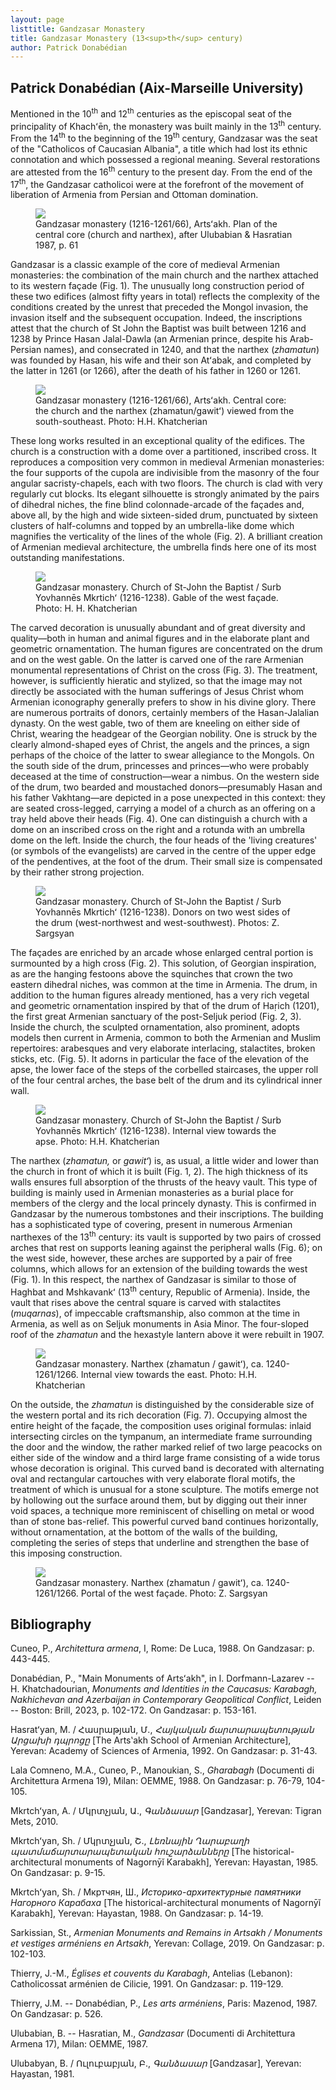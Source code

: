 ```yaml
---
layout: page
listtitle: Gandzasar Monastery
title: Gandzasar Monastery (13<sup>th</sup> century)
author: Patrick Donabédian
---
```

## Patrick Donabédian (Aix-Marseille University)

Mentioned in the 10<sup>th</sup> and 12<sup>th</sup> centuries as the episcopal seat of
the principality of Khachʻēn, the monastery was built mainly in the
13<sup>th</sup> century. From the 14<sup>th</sup> to the beginning of the 19<sup>th</sup> century,
Gandzasar was the seat of the "Catholicos of Caucasian Albania", a title
which had lost its ethnic connotation and which possessed a regional
meaning. Several restorations are attested from the 16<sup>th</sup> century to
the present day. From the end of the 17<sup>th</sup>, the Gandzasar catholicoi
were at the forefront of the movement of liberation of Armenia from
Persian and Ottoman domination.

<figure>
  <img src="/public/gandzasar1.jpg">
  <figcaption>Gandzasar monastery (1216-1261/66), Artsʻakh. Plan of the central core (church and narthex), after Ulubabian & Hasratian 1987, p. 61</figcaption>
</figure>

Gandzasar is a classic example of the core of medieval Armenian
monasteries: the combination of the main church and the narthex attached
to its western façade (Fig. 1). The unusually long construction
period of these two edifices (almost fifty years in total) reflects the
complexity of the conditions created by the unrest that preceded the
Mongol invasion, the invasion itself and the subsequent occupation.
Indeed, the inscriptions attest that the church of St John the Baptist
was built between 1216 and 1238 by Prince Hasan Jalal-Dawla (an Armenian
prince, despite his Arab-Persian names), and consecrated in 1240, and
that the narthex (*zhamatun*) was founded by Hasan, his wife and their
son Atʻabak, and completed by the latter in 1261 (or 1266), after the
death of his father in 1260 or 1261.

<figure>
  <img src="/public/gandzasar2.jpg">
  <figcaption>Gandzasar monastery (1216-1261/66), Artsʻakh. Central core: the church and the narthex (zhamatun/gawitʻ) viewed from the south-southeast. Photo: H.H. Khatcherian</figcaption>
</figure>

These long works resulted in an exceptional quality of the edifices. The
church is a construction with a dome over a partitioned, inscribed
cross. It reproduces a composition very common in medieval Armenian
monasteries: the four supports of the cupola are indivisible from the
masonry of the four angular sacristy-chapels, each with two floors. The
church is clad with very regularly cut blocks. Its elegant silhouette is
strongly animated by the pairs of dihedral niches, the fine blind
colonnade-arcade of the façades and, above all, by the high and wide
sixteen-sided drum, punctuated by sixteen clusters of half-columns and
topped by an umbrella-like dome which magnifies the verticality of the
lines of the whole (Fig. 2). A brilliant creation of Armenian
medieval architecture, the umbrella finds here one of its most
outstanding manifestations.

<figure>
  <img src="/public/gandzasar3.jpg">
  <figcaption>Gandzasar monastery. Church of St-John the Baptist / Surb Yovhannēs Mkrtichʻ (1216-1238). Gable of the west façade. Photo: H. H. Khatcherian</figcaption>
</figure>

The carved decoration is unusually abundant and of great diversity and
quality—both in human and animal figures and in the elaborate plant
and geometric ornamentation. The human figures are concentrated on the
drum and on the west gable. On the latter is carved one of the rare
Armenian monumental representations of Christ on the cross (Fig. 3). The treatment, however, is sufficiently hieratic and
stylized, so that the image may not directly be associated with the
human sufferings of Jesus Christ whom Armenian iconography generally
prefers to show in his divine glory. There are numerous portraits of
donors, certainly members of the Hasan-Jalalian dynasty. On the west
gable, two of them are kneeling on either side of Christ, wearing the
headgear of the Georgian nobility. One is struck by the clearly
almond-shaped eyes of Christ, the angels and the princes, a sign perhaps
of the choice of the latter to swear allegiance to the Mongols. On the
south side of the drum, princesses and princes—who were probably
deceased at the time of construction—wear a nimbus. On the western
side of the drum, two bearded and moustached donors—presumably Hasan
and his father Vakhtang—are depicted in a pose unexpected in this
context: they are seated cross-legged, carrying a model of a church as
an offering on a tray held above their heads (Fig. 4). One can
distinguish a church with a dome on an inscribed cross on the right and
a rotunda with an umbrella dome on the left. Inside the church, the four
heads of the 'living creatures' (or symbols of the evangelists) are
carved in the centre of the upper edge of the pendentives, at the foot
of the drum. Their small size is compensated by their rather strong
projection.

<figure>
  <img src="/public/gandzasar4.jpg">
  <figcaption>Gandzasar monastery. Church of St-John the Baptist / Surb Yovhannēs Mkrtichʻ (1216-1238). Donors on two west sides of the drum (west-northwest and west-southwest). Photos: Z. Sargsyan</figcaption>
</figure>

The façades are enriched by an arcade whose enlarged central portion is
surmounted by a high cross (Fig. 2). This solution, of Georgian
inspiration, as are the hanging festoons above the squinches that crown
the two eastern dihedral niches, was common at the time in Armenia. The
drum, in addition to the human figures already mentioned, has a very
rich vegetal and geometric ornamentation inspired by that of the drum of
Haṛich (1201), the first great Armenian sanctuary of the post-Seljuk
period (Fig. 2, 3). Inside the church, the sculpted
ornamentation, also prominent, adopts models then current in Armenia,
common to both the Armenian and Muslim repertoires: arabesques and very
elaborate interlacing, stalactites, broken sticks, etc. (Fig. 5). It adorns in particular the face of the elevation of the
apse, the lower face of the steps of the corbelled staircases, the upper
roll of the four central arches, the base belt of the drum and its
cylindrical inner wall.

<figure>
  <img src="/public/gandzasar5.jpg">
  <figcaption>Gandzasar monastery. Church of St-John the Baptist / Surb Yovhannēs Mkrtichʻ (1216-1238). Internal view towards the apse. Photo: H.H. Khatcherian</figcaption>
</figure>

The narthex (*zhamatun,* or *gawitʻ*) is, as usual, a little wider and
lower than the church in front of which it is built (Fig. 1, 2). The high thickness of its walls ensures full absorption of
the thrusts of the heavy vault. This type of building is mainly used in
Armenian monasteries as a burial place for members of the clergy and the
local princely dynasty. This is confirmed in Gandzasar by the numerous
tombstones and their inscriptions. The building has a sophisticated type
of covering, present in numerous Armenian narthexes of the 13<sup>th</sup>
century: its vault is supported by two pairs of crossed arches that rest
on supports leaning against the peripheral walls (Fig. 6); on
the west side, however, these arches are supported by a pair of free
columns, which allows for an extension of the building towards the west
(Fig. 1). In this respect, the narthex of Gandzasar is similar
to those of Haghbat and Mshkavankʻ (13<sup>th</sup> century, Republic of
Armenia). Inside, the vault that rises above the central square is
carved with stalactites (*muqarnas*), of impeccable craftsmanship, also
common at the time in Armenia, as well as on Seljuk monuments in Asia
Minor. The four-sloped roof of the *zhamatun* and the hexastyle lantern
above it were rebuilt in 1907.

<figure>
  <img src="/public/gandzasar6.jpg">
  <figcaption>Gandzasar monastery. Narthex (zhamatun / gawitʻ), ca. 1240-1261/1266. Internal view towards the east. Photo: H.H. Khatcherian</figcaption>
</figure>

On the outside, the *zhamatun* is distinguished by the considerable size
of the western portal and its rich decoration (Fig. 7).
Occupying almost the entire height of the façade, the composition uses
original formulas: inlaid intersecting circles on the tympanum, an
intermediate frame surrounding the door and the window, the rather
marked relief of two large peacocks on either side of the window and a
third large frame consisting of a wide torus whose decoration is
original. This curved band is decorated with alternating oval and
rectangular cartouches with very elaborate floral motifs, the treatment
of which is unusual for a stone sculpture. The motifs emerge not by
hollowing out the surface around them, but by digging out their inner
void spaces, a technique more reminiscent of chiselling on metal or wood
than of stone bas-relief. This powerful curved band continues
horizontally, without ornamentation, at the bottom of the walls of the
building, completing the series of steps that underline and strengthen
the base of this imposing construction.

<figure>
  <img src="/public/gandzasar7.jpg">
  <figcaption>Gandzasar monastery. Narthex (zhamatun / gawitʻ), ca. 1240-1261/1266. Portal of the west façade. Photo: Z. Sargsyan</figcaption>
</figure>

## Bibliography

Cuneo, P., *Architettura armena*, I, Rome: De Luca, 1988. On Gandzasar:
p. 443-445.

Donabédian, P., "Main Monuments of Artsʻakh", in I. Dorfmann-Lazarev --
H. Khatchadourian, *Monuments and Identities in the Caucasus: Karabagh,
Nakhichevan and Azerbaijan in Contemporary Geopolitical Conflict*,
Leiden -- Boston: Brill, 2023, p. 102-172. On Gandzasar: p. 153-161.

Hasratʻyan, M. / Հասրաթյան, Մ., *Հայկական ճարտարապետության Արցախի
դպրոցը* \[The Artsʽakh School of Armenian Architecture\], Yerevan:
Academy of Sciences of Armenia, 1992. On Gandzasar: p. 31-43.

Lala Comneno, M.A., Cuneo, P., Manoukian, S., *Gharabagh* (Documenti di
Architettura Armena 19), Milan: OEMME, 1988. On Gandzasar: p. 76-79,
104-105.

Mkrtchʻyan, A. / Մկրտչյան, Ա., *Գանձասար* \[Gandzasar\], Yerevan: Tigran
Mets, 2010.

Mkrtchʻyan, Sh. / Մկրտչյան, Շ., *Լեռնային Ղարաբաղի պատմաճարտարապետական
հուշարձանները* \[The historical-architectural monuments of Nagornȳĭ
Karabakh\], Yerevan: Hayastan, 1985. On Gandzasar: p. 9-15.

Mkrtchʻyan, Sh. / Мкртчян, Ш., *Историко-архитектурные памятники
Нагорного Карабаха* \[The historical-architectural monuments of Nagornȳĭ
Karabakh\], Yerevan: Hayastan, 1988. On Gandzasar: p. 14-19.

Sarkissian, St., *Armenian Monuments and Remains in Artsakh / Monuments
et vestiges arméniens en Artsakh*, Yerevan: Collage, 2019. On Gandzasar:
p. 102-103.

Thierry, J.-M., *Églises et couvents du Karabagh*, Antelias (Lebanon):
Catholicossat arménien de Cilicie, 1991. On Gandzasar: p. 119-129.

Thierry, J.M. -- Donabédian, P., *Les arts arméniens*, Paris: Mazenod,
1987. On Gandzasar: p. 526.

Ulubabian, B. -- Hasratian, M., *Gandzasar* (Documenti di Architettura
Armena 17), Milan: OEMME, 1987.

Ulubabyan, B. / Ուլուբաբյան, Բ., *Գանձասար* \[Gandzasar\], Yerevan:
Hayastan, 1981.
